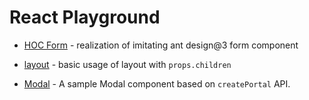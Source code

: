 # React Playground

- [HOC Form](./src/components/Form/create.js) - realization of imitating ant design@3 form component

- [layout](./src/components/layout/index.js) - basic usage of layout with `props.children`

- [Modal](./src/components/Modal/index.js) - A sample Modal component based on `createPortal` API.
